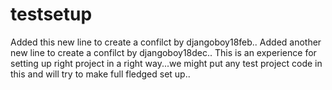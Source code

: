 # testsetup
Added this new line to create a confilct by djangoboy18feb..
Added another new line to create a confilct by djangoboy18dec..
This is an experience for setting up right project in a right way...we might put any test project code in this and will try to make full fledged set up..
